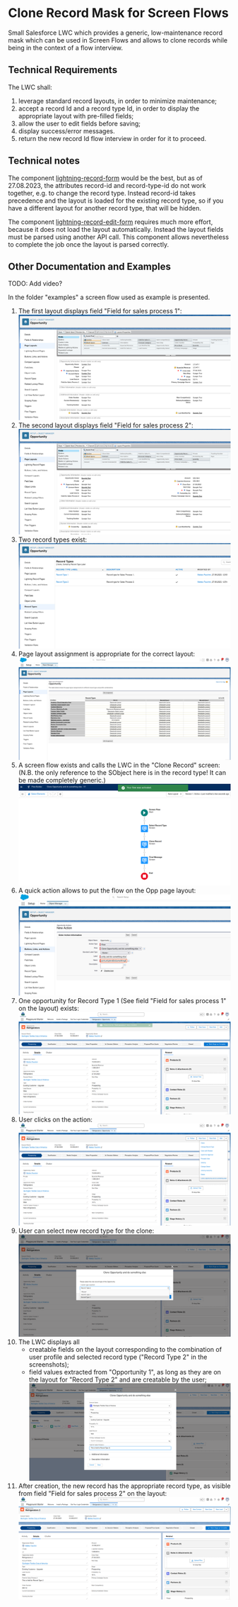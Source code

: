 # Clone Record Mask for Screen Flows

Small Salesforce LWC which provides a generic, low-maintenance record mask which 
can be used in Screen Flows and allows to clone records while being in the context of a flow interview.

## Technical Requirements

The LWC shall:
1. leverage standard record layouts, in order to minimize maintenance;
2. accept a record Id and a record type Id, in order to display the appropriate layout with pre-filled fields;
3. allow the user to edit fields before saving;
4. display success/error messages.
5. return the new record Id flow interview in order for it to proceed.

## Technical notes

The component [lightning-record-form](https://developer.salesforce.com/docs/component-library/bundle/lightning-record-form/documentation) would be the best, but as of 27.08.2023, the attributes record-id and record-type-id do not work together, e.g. to change the record type. Instead record-id takes precedence and the layout is loaded for the existing record type, so if you have a different layout for another record type, that will be hidden.

The component [lightning-record-edit-form](https://developer.salesforce.com/docs/component-library/bundle/lightning-record-edit-form/documentation) requires much more effort, because it does not load the layout automatically. Instead the layout fields must be parsed using another API call. This component allows nevertheless to complete the job once the layout is parsed correctly.


## Other Documentation and Examples

TODO: Add video?

In the folder "examples" a screen flow used as example is presented.

1. The first layout displays field "Field for sales process 1":
![Opportunity Layout 1](/examples/test-flow-clone--opportunity/screenshots/2_setup_opp_layout_2.png)
2. The second layout displays field "Field for sales process 2":
![Opportunity Layout 2](/examples/test-flow-clone--opportunity/screenshots/1_setup_opp_layout_1.png)
3. Two record types exist:
![Record Types](/examples/test-flow-clone--opportunity/screenshots/3_setup_opp_record_types.png)
4. Page layout assignment is appropriate for the correct layout:
![Page layout assignments](/examples/test-flow-clone--opportunity/screenshots/30_page_layout_assignment.png)
5. A screen flow exists and calls the LWC in the "Clone Record" screen: (N.B. the only reference to the SObject here is in the record type! It can be made completely generic.)
![Clone record flow](/examples/test-flow-clone--opportunity/screenshots/4_flow.png)
6. A quick action allows to put the flow on the Opp page layout:
![Quick Action](/examples/test-flow-clone--opportunity/screenshots/5_create_action.png)
7. One opportunity for Record Type 1 (See field "Field for sales process 1" on the layout) exists:
![Opportunity 1](/examples/test-flow-clone--opportunity/screenshots/7_new_opportunity.png)
8. User clicks on the action:
![Click on action](/examples/test-flow-clone--opportunity/screenshots/8_click_page_layout_action.png)
9. User can select new record type for the clone:
![New record type selection](/examples/test-flow-clone--opportunity/screenshots/9_select_record_type_new_oppty.png)
10. The LWC displays all
    - creatable fields on the layout corresponding to the combination of user profile and selected record type ("Record Type 2" in the screenshots);
    - field values extracted from "Opportunity 1", as long as they are on the layout for "Record Type 2" and are creatable by the user;
![Set fields](/examples/test-flow-clone--opportunity/screenshots/90_set_field_on_page_layout_2.png)
11. After creation, the new record has the appropriate record type, as visible from field "Field for sales process 2" on the layout:
![New record](/examples/test-flow-clone--opportunity/screenshots/91_creation_returns_record_type_2.png)



